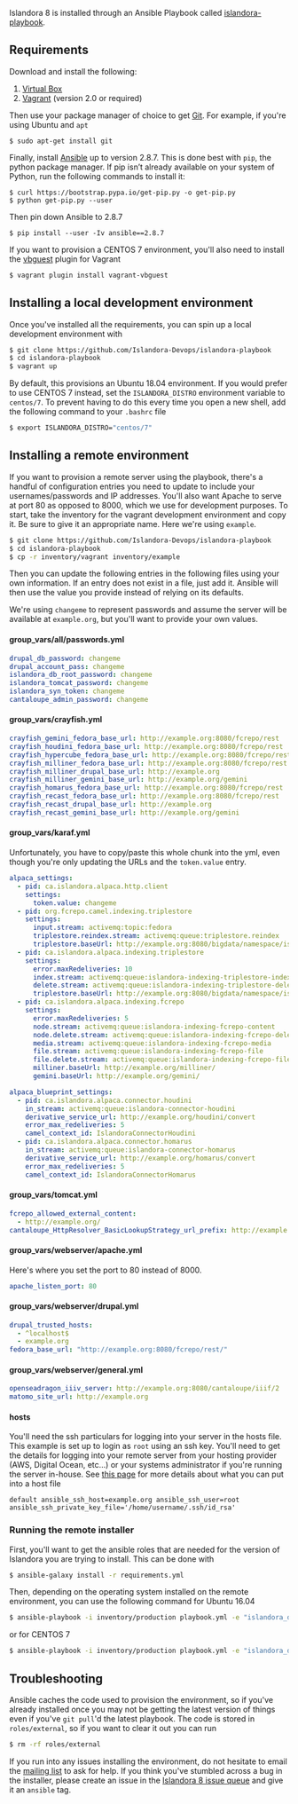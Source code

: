 Islandora 8 is installed through an Ansible Playbook called [islandora-playbook](https://github.com/Islandora-Devops/islandora-playbook).

## Requirements

Download and install the following:

1. [Virtual Box](https://www.virtualbox.org/)
1. [Vagrant](https://www.vagrantup.com/) (version 2.0 or required)

Then use your package manager of choice to get [Git](https://git-scm.com/). For example, if you're using Ubuntu and `apt`

```
$ sudo apt-get install git
```
Finally, install [Ansible](https://www.ansible.com/community) up to version 2.8.7.  This is done best with `pip`, the python package manager. If pip isn’t already available on your system of Python, run the following commands to install it:

```
$ curl https://bootstrap.pypa.io/get-pip.py -o get-pip.py
$ python get-pip.py --user
```

Then pin down Ansible to 2.8.7

```
$ pip install --user -Iv ansible==2.8.7
```

If you want to provision a CENTOS 7 environment, you'll also need to install the [vbguest](https://github.com/dotless-de/vagrant-vbguest)
plugin for Vagrant

```bash
$ vagrant plugin install vagrant-vbguest
```

## Installing a local development environment

Once you've installed all the requirements, you can spin up a local development environment with
```bash
$ git clone https://github.com/Islandora-Devops/islandora-playbook
$ cd islandora-playbook
$ vagrant up
```

By default, this provisions an Ubuntu 18.04 environment.  If you would prefer to use CENTOS 7 instead, set the `ISLANDORA_DISTRO`
environment variable to `centos/7`. To prevent having to do this every time you open a new shell, add the following command to
your `.bashrc` file

```bash
$ export ISLANDORA_DISTRO="centos/7"
```

## Installing a remote environment

If you want to provision a remote server using the playbook, there's a handful of configuration entries you need to update to include your
usernames/passwords and IP addresses. You'll also want Apache to serve at port 80 as opposed to 8000, which we use for development
purposes.  To start, take the inventory for the vagrant development environment and copy it. Be sure to
give it an appropriate name. Here we're using `example`.

```bash
$ git clone https://github.com/Islandora-Devops/islandora-playbook
$ cd islandora-playbook
$ cp -r inventory/vagrant inventory/example
```

Then you can update the following entries in the following files using your own information. If an entry does not exist in a file,
just add it.  Ansible will then use the value you provide instead of relying on its defaults.

We're using `changeme` to represent passwords and assume the server will be available at `example.org`, but you'll want to provide
your own values.

#### group_vars/all/passwords.yml

```yml
drupal_db_password: changeme
drupal_account_pass: changeme
islandora_db_root_password: changeme
islandora_tomcat_password: changeme
islandora_syn_token: changeme
cantaloupe_admin_password: changeme
```

#### group_vars/crayfish.yml

```yml
crayfish_gemini_fedora_base_url: http://example.org:8080/fcrepo/rest
crayfish_houdini_fedora_base_url: http://example.org:8080/fcrepo/rest
crayfish_hypercube_fedora_base_url: http://example.org:8080/fcrepo/rest
crayfish_milliner_fedora_base_url: http://example.org:8080/fcrepo/rest
crayfish_milliner_drupal_base_url: http://example.org
crayfish_milliner_gemini_base_url: http://example.org/gemini
crayfish_homarus_fedora_base_url: http://example.org:8080/fcrepo/rest
crayfish_recast_fedora_base_url: http://example.org:8080/fcrepo/rest
crayfish_recast_drupal_base_url: http://example.org
crayfish_recast_gemini_base_url: http://example.org/gemini
```

#### group_vars/karaf.yml
Unfortunately, you have to copy/paste this whole chunk into the yml, even though you're only updating the URLs and
the `token.value` entry.

```yml
alpaca_settings:
  - pid: ca.islandora.alpaca.http.client
    settings:
      token.value: changeme
  - pid: org.fcrepo.camel.indexing.triplestore
    settings:
      input.stream: activemq:topic:fedora
      triplestore.reindex.stream: activemq:queue:triplestore.reindex
      triplestore.baseUrl: http://example.org:8080/bigdata/namespace/islandora/sparql
  - pid: ca.islandora.alpaca.indexing.triplestore
    settings:
      error.maxRedeliveries: 10
      index.stream: activemq:queue:islandora-indexing-triplestore-index
      delete.stream: activemq:queue:islandora-indexing-triplestore-delete
      triplestore.baseUrl: http://example.org:8080/bigdata/namespace/islandora/sparql
  - pid: ca.islandora.alpaca.indexing.fcrepo
    settings:
      error.maxRedeliveries: 5
      node.stream: activemq:queue:islandora-indexing-fcrepo-content
      node.delete.stream: activemq:queue:islandora-indexing-fcrepo-delete
      media.stream: activemq:queue:islandora-indexing-fcrepo-media
      file.stream: activemq:queue:islandora-indexing-fcrepo-file
      file.delete.stream: activemq:queue:islandora-indexing-fcrepo-file-delete
      milliner.baseUrl: http://example.org/milliner/
      gemini.baseUrl: http://example.org/gemini/

alpaca_blueprint_settings:
  - pid: ca.islandora.alpaca.connector.houdini
    in_stream: activemq:queue:islandora-connector-houdini
    derivative_service_url: http://example.org/houdini/convert
    error_max_redeliveries: 5
    camel_context_id: IslandoraConnectorHoudini
  - pid: ca.islandora.alpaca.connector.homarus
    in_stream: activemq:queue:islandora-connector-homarus
    derivative_service_url: http://example.org/homarus/convert
    error_max_redeliveries: 5
    camel_context_id: IslandoraConnectorHomarus
```

#### group_vars/tomcat.yml
```yml
fcrepo_allowed_external_content:
  - http://example.org/
cantaloupe_HttpResolver_BasicLookupStrategy_url_prefix: http://example.org/
```

#### group_vars/webserver/apache.yml
Here's where you set the port to 80 instead of 8000.
```yml
apache_listen_port: 80
```

#### group_vars/webserver/drupal.yml
```yml
drupal_trusted_hosts:
  - ^localhost$
  - example.org
fedora_base_url: "http://example.org:8080/fcrepo/rest/"
```

#### group_vars/webserver/general.yml
```yml
openseadragon_iiiv_server: http://example.org:8080/cantaloupe/iiif/2
matomo_site_url: http://example.org
```

#### hosts
You'll need the ssh particulars for logging into your server in the hosts file.  This example is set up to login as `root` using
an ssh key. You'll need to get the details for logging into your remote server from your hosting provider (AWS, Digital Ocean, etc...)
or your systems administrator if you're running the server in-house. See
[this page](https://docs.ansible.com/ansible/latest/user_guide/intro_inventory.html#connecting-to-hosts-behavioral-inventory-parameters)
for more details about what you can put into a
host file

```
default ansible_ssh_host=example.org ansible_ssh_user=root ansible_ssh_private_key_file='/home/username/.ssh/id_rsa'
```

### Running the remote installer

First, you'll want to get the ansible roles that are needed for the version of Islandora you are trying to install.  This can be done
with

```bash
$ ansible-galaxy install -r requirements.yml
```

Then, depending on the operating system installed on the remote environment, you can use the following command for Ubuntu 16.04

```bash
$ ansible-playbook -i inventory/production playbook.yml -e "islandora_distro=ubuntu/xenial64"
```

or for CENTOS 7

```bash
$ ansible-playbook -i inventory/production playbook.yml -e "islandora_distro=centos/7"
```

## Troubleshooting

Ansible caches the code used to provision the environment, so if you've already installed once you may not be getting the latest version
of things even if you've `git pull`'d the latest playbook.  The code is stored in `roles/external`, so if you want to clear it out you can
run

```bash
$ rm -rf roles/external
```

If you run into any issues installing the environment, do not hesitate to email the [mailing list](mailto:islandora@googlegroups.com) to
ask for help.  If you think you've stumbled across a bug in the installer, please create an issue in the
[Islandora 8 issue queue](http://github.com/Islandora-CLAW/CLAW/issues) and give it an `ansible` tag.
